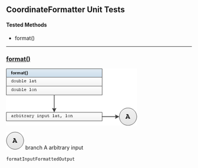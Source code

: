 ## CoordinateFormatter Unit Tests

#### Tested Methods

-  format()

---

### <u>format()</u>

![](images/coordinate_formatter_format.png)

![](images/a.png)  branch A	arbitrary  input

```
formatInputFormattedOutput
```
